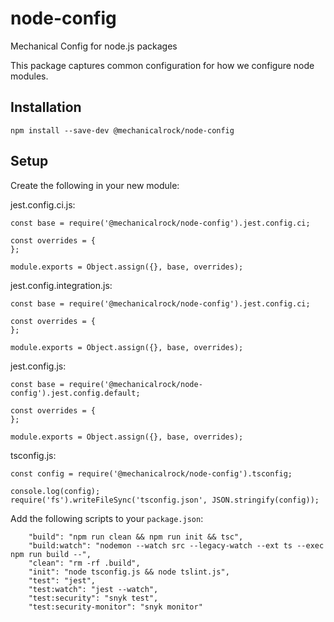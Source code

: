 # node-config
Mechanical Config for node.js packages

This package captures common configuration for how we configure node modules.

## Installation

`npm install --save-dev @mechanicalrock/node-config`

## Setup

Create the following in your new module:

jest.config.ci.js:
```
const base = require('@mechanicalrock/node-config').jest.config.ci;

const overrides = {
};

module.exports = Object.assign({}, base, overrides);
```

jest.config.integration.js:
```
const base = require('@mechanicalrock/node-config').jest.config.ci;

const overrides = {
};

module.exports = Object.assign({}, base, overrides);
```

jest.config.js:
```
const base = require('@mechanicalrock/node-config').jest.config.default;

const overrides = {
};

module.exports = Object.assign({}, base, overrides);

```

tsconfig.js:
```
const config = require('@mechanicalrock/node-config').tsconfig;

console.log(config);
require('fs').writeFileSync('tsconfig.json', JSON.stringify(config));
```

Add the following scripts to your `package.json`:
```
    "build": "npm run clean && npm run init && tsc",
    "build:watch": "nodemon --watch src --legacy-watch --ext ts --exec npm run build --",
    "clean": "rm -rf .build",
    "init": "node tsconfig.js && node tslint.js",
    "test": "jest",
    "test:watch": "jest --watch",
    "test:security": "snyk test",
    "test:security-monitor": "snyk monitor"
```